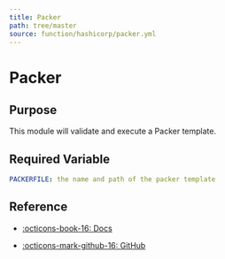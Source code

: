 ```yaml
---
title: Packer
path: tree/master
source: function/hashicorp/packer.yml
---
```


# Packer

## Purpose

This module will validate and execute a Packer template.

## Required Variable

```yaml
PACKERFILE: the name and path of the packer template
```

## Reference

- [:octicons-book-16: Docs](https://www.packer.io/docs)

- [:octicons-mark-github-16: GitHub](https://github.com/hashicorp/packer)
